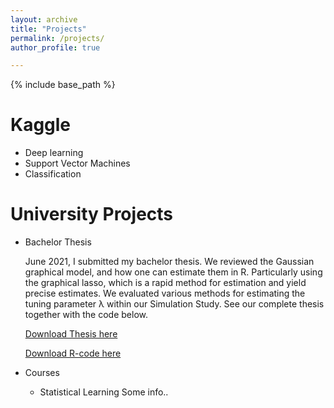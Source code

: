 ```yaml
---
layout: archive
title: "Projects"
permalink: /projects/
author_profile: true

---
```


{% include base_path %}



Kaggle
======
* Deep learning
* Support Vector Machines
* Classification


University Projects
======
* Bachelor Thesis

    June 2021, I submitted my bachelor thesis. We reviewed the Gaussian graphical model, and how one can estimate them in R. Particularly using the graphical lasso, which is a rapid method for estimation and yield precise estimates. We evaluated various methods for estimating the tuning parameter λ within our Simulation Study. See our complete thesis together with the code below.

    [Download Thesis here](https://artemshiryaev.github.io/files/BachelorThesis.pdf)

    [Download R-code here](https://artemshiryaev.github.io/files/ThesisMethod.txt)

* Courses
    * Statistical Learning 
    Some info..